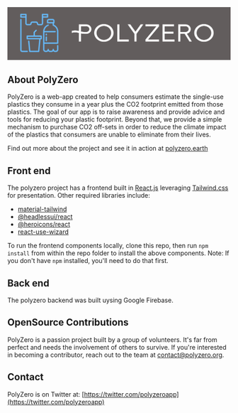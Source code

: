 ![PolyZero](/public/images/polyzero-logo.png)

## About PolyZero

PolyZero is a web-app created to help consumers estimate the single-use plastics they consume in a year plus the CO2 footprint emitted from those plastics. 
The goal of our app is to raise awareness and provide advice and tools for reducing your plastic footprint. Beyond that, we provide a simple mechanism to purchase CO2 off-sets in order to reduce the climate impact of the plastics that consumers are unable to eliminate from their lives.

Find out more about the project and see it in action at [polyzero.earth](https://polyzero.earth)

## Front end

The polyzero project has a frontend built in [React.js](https://reactjs.org/) leveraging [Tailwind.css](https://tailwindcss.com/) for presentation.
Other required libraries include:

- [material-tailwind](https://www.material-tailwind.com/)
- [@headlessui/react](https://headlessui.com/)
- [@heroicons/react](https://heroicons.com/)
- [react-use-wizard](https://github.com/devrnt/react-use-wizard)

To run the frontend components locally, clone this repo, then run `npm install` from within the repo folder to install the above components. Note: If you don't have `npm` installed, you'll need to do that first.

## Back end

The polyzero backend was built uysing Google Firebase.

## OpenSource Contributions

PolyZero is a passion project built by a group of volunteers. It's far from perfect and needs the involvement of others to survive.
If you're interested in becoming a contributor, reach out to the team at [contact@polyzero.org](contact@polyzero.org).

## Contact

PolyZero is on Twitter at: [https://twitter.com/polyzeroapp](https://twitter.com/polyzeroapp)

